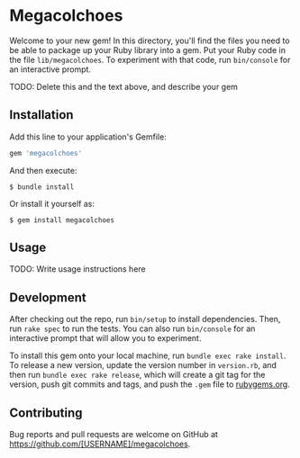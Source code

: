 # Megacolchoes

Welcome to your new gem! In this directory, you'll find the files you need to be able to package up your Ruby library into a gem. Put your Ruby code in the file `lib/megacolchoes`. To experiment with that code, run `bin/console` for an interactive prompt.

TODO: Delete this and the text above, and describe your gem

## Installation

Add this line to your application's Gemfile:

```ruby
gem 'megacolchoes'
```

And then execute:

    $ bundle install

Or install it yourself as:

    $ gem install megacolchoes

## Usage

TODO: Write usage instructions here

## Development

After checking out the repo, run `bin/setup` to install dependencies. Then, run `rake spec` to run the tests. You can also run `bin/console` for an interactive prompt that will allow you to experiment.

To install this gem onto your local machine, run `bundle exec rake install`. To release a new version, update the version number in `version.rb`, and then run `bundle exec rake release`, which will create a git tag for the version, push git commits and tags, and push the `.gem` file to [rubygems.org](https://rubygems.org).

## Contributing

Bug reports and pull requests are welcome on GitHub at https://github.com/[USERNAME]/megacolchoes.

